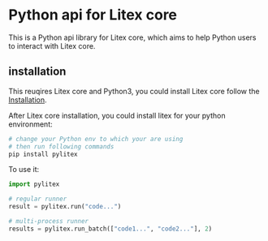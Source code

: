 # Python api for Litex core

This is a Python api library for Litex core, which aims to help Python users to interact with Litex core.

## installation

This reuqires Litex core and Python3, you could install Litex core follow the [Installation](https://litexlang.org/doc/Installation). 

After Litex core installation, you could install litex for your python environment:

```bash
# change your Python env to which your are using
# then run following commands
pip install pylitex
```

To use it:

```python
import pylitex

# regular runner
result = pylitex.run("code...")

# multi-process runner
results = pylitex.run_batch(["code1...", "code2..."], 2)
```